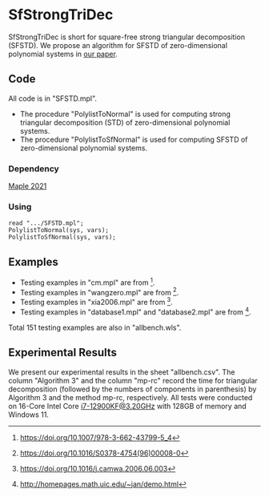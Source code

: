 # SfStrongTriDec
SfStrongTriDec is short for square-free strong triangular decomposition (SFSTD).
We propose an algorithm for SFSTD of zero-dimensional polynomial systems in [our paper](https://arxiv.org/abs/2202.06044).
## Code
All code is in "SFSTD.mpl".
- The procedure "PolylistToNormal" is used for computing strong triangular decomposition (STD) of zero-dimensional polynomial systems.
- The procedure "PolylistToSfNormal" is used for computing SFSTD of zero-dimensional polynomial systems.
### Dependency
[Maple 2021](https://www.maplesoft.com.cn/products/maple/professional/index.shtml)
### Using
```maple
read ".../SFSTD.mpl";
PolylistToNormal(sys, vars);
PolylistToSfNormal(sys, vars);
```
## Examples
- Testing examples in "cm.mpl" are from [^1].
- Testing examples in "wangzero.mpl" are from [^2].
- Testing examples in "xia2006.mpl" are from [^3].
- Testing examples in "database1.mpl" and "database2.mpl" are from [^4].

Total 151 testing examples are also in "allbench.wls". 

[^1]:https://doi.org/10.1007/978-3-662-43799-5_4
[^2]:https://doi.org/10.1016/S0378-4754(96)00008-0
[^3]:https://doi.org/10.1016/j.camwa.2006.06.003
[^4]:http://homepages.math.uic.edu/~jan/demo.html


## Experimental Results
We present our experimental results in the sheet "allbench.csv".
The column "Algorithm 3" and the column "mp-rc" record the time for triangular decomposition (followed by the numbers of components in parenthesis) by Algorithm 3 and the method mp-rc, respectively.
All tests were conducted on 16-Core Intel Core i7-12900KF@3.20GHz with 128GB of memory and Windows 11.
